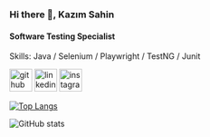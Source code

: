 ### Hi there 👋, Kazım Sahin
#### Software Testing Specialist

Skills: Java / Selenium / Playwright / TestNG / Junit



[<img src='https://cdn.jsdelivr.net/npm/simple-icons@3.0.1/icons/github.svg' alt='github' height='40'>](https://github.com/kazimsahinn)  [<img src='https://cdn.jsdelivr.net/npm/simple-icons@3.0.1/icons/linkedin.svg' alt='linkedin' height='40'>](https://www.linkedin.com/in/kazimsahin/)  [<img src='https://cdn.jsdelivr.net/npm/simple-icons@3.0.1/icons/instagram.svg' alt='instagram' height='40'>](https://www.instagram.com/kazmsahin/)  

[![Top Langs](https://github-readme-stats.vercel.app/api/top-langs/?username=kazimsahinn)](https://github.com/anuraghazra/github-readme-stats)

![GitHub stats](https://github-readme-stats.vercel.app/api?username=kazimsahinn&show_icons=true)  

